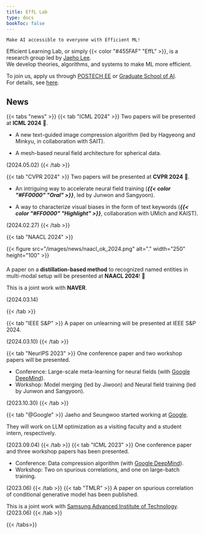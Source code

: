 ```yaml
---
title: EffL Lab
type: docs
bookToc: false
---
```


<style>
	.updown {
    	border: 10px solid white;
        width: 0.1px;
        height: 150px;
    }
</style>

`Make AI accessible to everyone with Efficient ML!`

Efficient Learning Lab, or simply {{< color "#455FAF" "EffL" >}}, is a research group led by [Jaeho Lee](https://jaeho-lee.github.io).  
We develop theories, algorithms, and systems to make ML more efficient.

To join us, apply us through [POSTECH EE](https://ee.postech.ac.kr) or [Graduate School of AI](https://ai.postech.ac.kr).  
For details, see [here](/docs/how-to-join/graduate/).

## **News**

{{< tabs "news" >}}
{{< tab "ICML 2024" >}}
Two papers will be presented at **ICML 2024** 🎊.  

  
- A new text-guided image compression algorithm (led by Hagyeong and Minkyu, in collaboration with SAIT).  

- A mesh-based neural field architecture for spherical data.  


(2024.05.02)
{{< /tab >}}


{{< tab "CVPR 2024" >}}
Two papers will be presented at **CVPR 2024** 🎊.  

  
- An intriguing way to accelerate neural field training (***{{< color "#FF0000" "Oral" >}}***, led by Junwon and Sangyoon).  


- A way to characterize visual biases in the form of text keywords (***{{< color "#FF0000" "Highlight" >}}***, collaboration with UMich and KAIST).    


(2024.02.27)
{{< /tab >}}

{{< tab "NAACL 2024" >}}

<div style= "float: left; margin-right: 20px; margin-bottom: 20px;">
{{< figure src="/images/news/naacl_ok_2024.png" alt="." width="250" height="100" >}} 
</div>
 
 

A paper on a **distillation-based method** to recognized named entities in multi-modal setup will be presented at **NAACL 2024**! 🎊

This is a joint work with **NAVER**.

(2024.03.14)

{{< /tab >}}

{{< tab "IEEE S&P" >}}
A paper on unlearning will be presented at IEEE S&P 2024.

(2024.03.10)
{{< /tab >}}


{{< tab "NeurIPS 2023" >}}
One conference paper and two workshop papers will be presented.
- Conference: Large-scale meta-learning for neural fields (with [Google DeepMind](https://www.deepmind.com)).
- Workshop: Model merging (led by Jiwoon) and Neural field training (led by Junwon and Sangyoon).

(2023.10.30)
{{< /tab >}}

{{< tab "@Google" >}}
Jaeho and Seungwoo started working at [Google](research.google).

They will work on LLM optimization as a visiting faculty and a student intern, respectively.

(2023.09.04)
{{< /tab >}}
{{< tab "ICML 2023" >}}
One conference paper and three workshop papers has been presented.  
- Conference: Data compression algorithm (with [Google DeepMind](https://www.deepmind.com)).  
- Workshop: Two on spurious correlations, and one on large-batch training.  

(2023.06)
{{< /tab >}}
{{< tab "TMLR" >}}
A paper on spurious correlation of conditional generative model has been published.

This is a joint work with [Samsung Advanced Institute of Technology](https://www.sait.samsung.co.kr/).  
(2023.06)
{{< /tab >}}

{{< /tabs>}}
